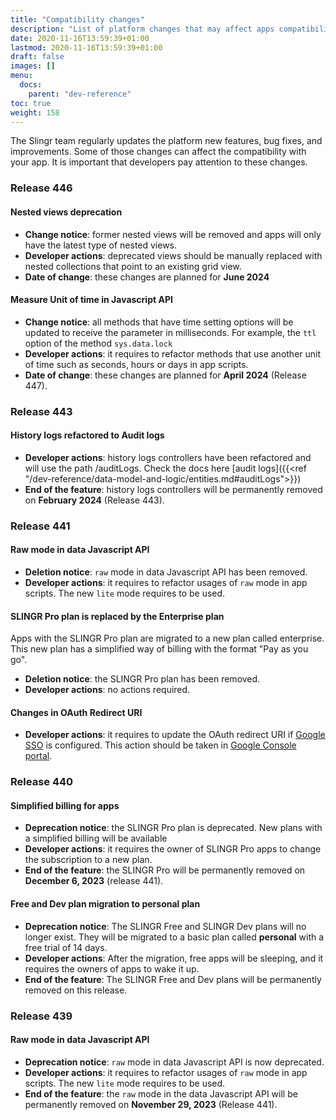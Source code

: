 ```yaml
---
title: "Compatibility changes"
description: "List of platform changes that may affect apps compatibility"
date: 2020-11-16T13:59:39+01:00
lastmod: 2020-11-16T13:59:39+01:00
draft: false
images: []
menu:
  docs:
    parent: "dev-reference"
toc: true
weight: 158
---
```


The Slingr team regularly updates the platform new features, bug fixes, and improvements. Some of those changes can affect the compatibility with your app.
It is important that developers pay attention to these changes.

### **Release 446**

#### Nested views deprecation

- **Change notice**: former nested views will be removed and apps will only have the latest type of nested views.
- **Developer actions**: deprecated views should be manually replaced with nested collections that point to an existing grid view.
- **Date of change**: these changes are planned for **June 2024**

#### Measure Unit of time in Javascript API

- **Change notice**: all methods that have time setting options will be updated to receive the parameter in milliseconds.
For example, the `ttl` option of the method `sys.data.lock`
- **Developer actions**: it requires to refactor methods that use another unit of time such as seconds, hours or days in app scripts.
- **Date of change**: these changes are planned for **April 2024** (Release 447).

### **Release 443**

#### History logs refactored to Audit logs

- **Developer actions**: history logs controllers have been refactored and will use the path /auditLogs. Check the docs here [audit logs]({{<ref "/dev-reference/data-model-and-logic/entities.md#auditLogs">}})
- **End of the feature**: history logs controllers will be permanently removed on **February 2024** (Release 443).

### **Release 441**

#### Raw mode in data Javascript API

- **Deletion notice**: `raw` mode in data Javascript API has been removed.
- **Developer actions**: it requires to refactor usages of `raw` mode in app scripts. The new `lite` mode requires to be used.

#### SLINGR Pro plan is replaced by the Enterprise plan

Apps with the SLINGR Pro plan are migrated to a new plan called enterprise. This new plan has a simplified way of billing with the format "Pay as you go".

- **Deletion notice**: the SLINGR Pro plan has been removed.
- **Developer actions**: no actions required.

#### Changes in OAuth Redirect URI
- **Developer actions**: it requires to update the OAuth redirect URI if [Google SSO](/dev-reference/security/single-sign-on/#google) is configured. This action should be taken in [Google Console portal](https://console.cloud.google.com/apis/credentials).

### **Release 440**

#### Simplified billing for apps

- **Deprecation notice**: the SLINGR Pro plan is deprecated. New plans with a simplified billing will be available
- **Developer actions**: it requires the owner of SLINGR Pro apps to change the subscription to a new plan.
- **End of the feature**: the SLINGR Pro will be permanently removed on **December 6, 2023** (release 441).

#### Free and Dev plan migration to personal plan

- **Deprecation notice**: The SLINGR Free and SLINGR Dev plans will no longer exist. They will be migrated to a basic plan called **personal** with a free trial of 14 days.
- **Developer actions**: After the migration, free apps will be sleeping, and it requires the owners of apps to wake it up.
- **End of the feature**: The SLINGR Free and Dev plans will be permanently removed on this release.

### **Release 439**

#### Raw mode in data Javascript API

- **Deprecation notice**: `raw` mode in data Javascript API is now deprecated.
- **Developer actions**: it requires to refactor usages of `raw` mode in app scripts. The new `lite` mode requires to be used.
- **End of the feature**: the `raw` mode in the data Javascript API will be permanently removed on **November 29, 2023** (Release 441).

